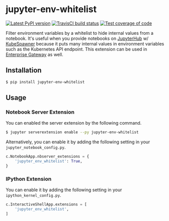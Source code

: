 # jupyter-env-whitelist

[![Latest PyPI version](https://img.shields.io/pypi/v/jupyter-env-whitelist?logo=pypi)](https://pypi.python.org/pypi/jupyter-env-whitelist)
[![TravisCI build status](https://img.shields.io/travis/com/dtaniwaki/jupyter-env-whitelist?logo=travis)](https://travis-ci.com/dtaniwaki/jupyter-env-whitelist)
[![Test coverage of code](https://codecov.io/gh/dtaniwaki/jupyter-env-whitelist/branch/main/graph/badge.svg)](https://codecov.io/gh/dtaniwaki/jupyter-env-whitelist)

Filter environment variables by a whitelist to hide internal values from a notebook. It's useful when you provide notebooks on [JupyterHub](https://github.com/jupyterhub/jupyterhub) w/ [KubeSpawner](https://github.com/jupyterhub/kubespawner) because it puts many internal values in environment variables such as the Kubernetes API endpoint. This extension can be used in [Enterprise Gateway](https://github.com/jupyter/enterprise_gateway) as well.

## Installation

```bash
$ pip install jupyter-env-whitelist
```

## Usage

### Notebook Server Extension

You can enabled the server extension by the following command.

```bash
$ jupyter serverextension enable --py jupyter-env-whitelist
```

Alternatively, you can enable it by adding the following setting in your `jupyter_notebook_config.py`.

```python
c.NotebookApp.nbserver_extensions = {
    'jupyter_env_whitelist': True,
}
```

### IPython Extension

You can enable it by adding the following setting in your `ipython_kernel_config.py`.

```python
c.InteractiveShellApp.extensions = [
    'jupyter_env_whitelist',
]
```
